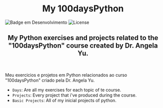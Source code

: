  <h1 align="center"> My 100daysPython </h1>

![Badge em Desenvolvimento](http://img.shields.io/static/v1?label=STATUS&message=EM%20DESENVOLVIMENTO&color=GREEN&style=for-the-badge) 
![License](https://img.shields.io/bower/l/Mi?style=for-the-badge)

<h2 align="center"> My Python exercises and projects related to the "100daysPython" course created by Dr. Angela Yu. </h2>

<br>

Meu exercicios e projetos em Python relacionados ao curso "100daysPython" criado pela Dr. Angela Yu.


- `Days`: Are all my exercises for each topic of te course.
- `Projects`: Every project that i've produced during the course.
- `Basic Projects`: All of my inicial projects of python.

